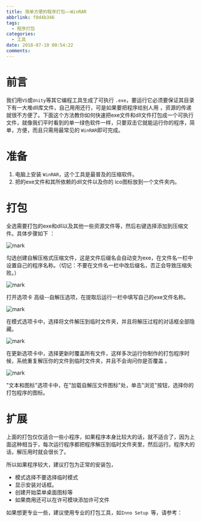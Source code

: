 ```yaml
---
title: 简单方便的程序打包——WinRAR
abbrlink: f0d4b346
tags:
  - 程序打包
categories:
  - 工具
date: 2018-07-10 00:54:22
comments:
---
```


# 前言

我们用`VS`或`Unity`等其它编程工具生成了可执行 `.exe`，要运行它必须要保证其目录下有一大堆dll库文件，自己用用还行，可是如果要把程序给别人用 ，资源的传递就很不方便了。下面这个方法教你如何快速把exe文件和dll文件打包成一个可执行文件，就像我们平时看到的单一绿色软件一样，只要双击它就能运行你的程序，简单，方便，而且只需用最常见的 `WinRAR`即可完成。 

# 准备

1. 电脑上安装 `WinRAR`，这个工具是最普及的压缩软件。
2. 把的exe文件和其所依赖的dll文件以及你的 ico图标放到一个文件夹内。

# 打包

全选需要打包的exe和dll以及其他一些资源文件等，然后右键选择添加到压缩文件。具体步骤如下 ：

![mark](/../../Photos/blog/180723/cJFAJCDE67.png)

勾选创建自解压格式压缩文件，这是文件后缀名会自动变为exe，在文件名一栏中设置自己的程序名称。（切记：不要在文件名一栏中改后缀名，否正会导致压缩失败。） 

![mark](/../../Photos/blog/180723/h5BJBlclmJ.png)

打开选项卡 高级--自解压选项，在提取后运行一栏中填写自己的exe文件名称。

![mark](/../../Photos/blog/180723/L3jK2Jk2kl.png)

在模式选项卡中，选择将文件解压到临时文件夹，并且将解压过程的对话框全部隐藏。

![mark](/../../Photos/blog/180723/Ahj2al1e0h.png)

在更新选项卡中，选择更新时覆盖所有文件，这样多次运行你制作的打包程序时候，系统重复解压你的文件到临时文件夹，并且不会询问你是否覆盖 。 

![mark](/../../Photos/blog/180723/e239L774KB.png)

"文本和图标"选项卡中，在"加载自解压文件图标"处，单击"浏览"按钮，选择你的打包程序的图标。 

# 扩展

上面的打包仅仅适合一些小程序，如果程序本身比较大的话，就不适合了，因为上面这种相当于，每次运行程序都把程序解压到临时文件夹里，然后运行。程序大的话，解压用时就会很长了。

所以如果程序较大，建议打包为正常的安装包，

* 模式选择不要选择临时模式
* 显示安装对话框。
* 创建开始菜单桌面图标等
* 如果商用还可以在许可模块添加许可文件



如果想更专业一些，建议使用专业的打包工具，如`Inno Setup `等，请参考：